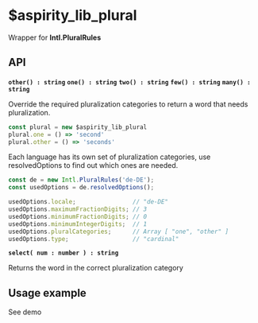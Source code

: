 # $aspirity_lib_plural

Wrapper for **Intl.PluralRules**

## API

**```other() : string```**
**```one() : string```**
**```two() : string```**
**```few() : string```**
**```many() : string```**

Override the required pluralization categories to return a word that needs pluralization.

```typescript
const plural = new $aspirity_lib_plural
plural.one = () => 'second'
plural.other = () => 'seconds'
```
Each language has its own set of pluralization categories, use resolvedOptions to find out which ones are needed.

```typescript
const de = new Intl.PluralRules('de-DE');
const usedOptions = de.resolvedOptions();

usedOptions.locale;                // "de-DE"
usedOptions.maximumFractionDigits; // 3
usedOptions.minimumFractionDigits; // 0
usedOptions.minimumIntegerDigits;  // 1
usedOptions.pluralCategories;      // Array [ "one", "other" ]
usedOptions.type;                  // "cardinal"
```


**```select( num : number ) : string```**

Returns the word in the correct pluralization category

## Usage example

See demo
